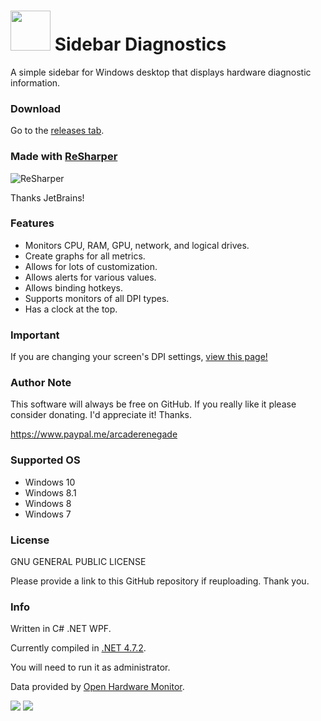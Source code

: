 <h1><img src="https://cdn.rawgit.com/ArcadeRenegade/SidebarDiagnostics/master/sidebar.ico" width="64" height="64" /> Sidebar Diagnostics</h1>

A simple sidebar for Windows desktop that displays hardware diagnostic information.

### Download

Go to the <a href="https://github.com/ArcadeRenegade/SidebarDiagnostics/releases">releases tab</a>.

### Made with <a href="https://www.jetbrains.com/resharper/">ReSharper</a>

![ReSharper](https://cdn.rawgit.com/ArcadeRenegade/SidebarDiagnostics/master/resharper.svg "ReSharper")

Thanks JetBrains!

### Features
* Monitors CPU, RAM, GPU, network, and logical drives.
* Create graphs for all metrics.
* Allows for lots of customization.
* Allows alerts for various values.
* Allows binding hotkeys.
* Supports monitors of all DPI types.
* Has a clock at the top.

### Important

If you are changing your screen's DPI settings, <a href="https://github.com/ArcadeRenegade/SidebarDiagnostics/wiki/DPI-Settings">view this page!</a>

### Author Note

This software will always be free on GitHub. If you really like it please consider donating. I'd appreciate it!
Thanks.

https://www.paypal.me/arcaderenegade

### Supported OS

* Windows 10
* Windows 8.1
* Windows 8
* Windows 7

### License

GNU GENERAL PUBLIC LICENSE

Please provide a link to this GitHub repository if reuploading. Thank you.

### Info

Written in C# .NET WPF.

Currently compiled in <a href="https://dotnet.microsoft.com/download/dotnet-framework/thank-you/net472-web-installer">.NET 4.7.2</a>.

You will need to run it as administrator.

Data provided by <a href="http://openhardwaremonitor.org/">Open Hardware Monitor</a>.

<img src="http://i.imgur.com/70LkdwO.png" />

<img src="http://i.imgur.com/mkrO6W6.png" />
